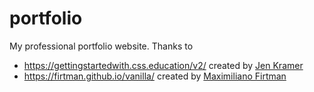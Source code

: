 # portfolio

My professional portfolio website. 
Thanks to 
* https://gettingstartedwith.css.education/v2/ created by [Jen Kramer](https://github.com/jen4web)
* https://firtman.github.io/vanilla/ created by [Maximiliano Firtman](https://github.com/firtman)